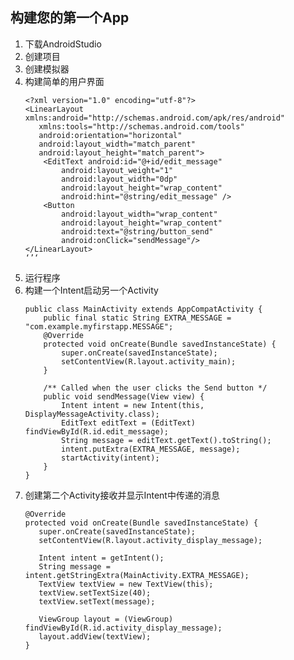 ## 构建您的第一个App
1. 下载AndroidStudio 
2. 创建项目
3. 创建模拟器
4. 构建简单的用户界面
    ```
    <?xml version="1.0" encoding="utf-8"?>
    <LinearLayout xmlns:android="http://schemas.android.com/apk/res/android"
       xmlns:tools="http://schemas.android.com/tools"
       android:orientation="horizontal"
       android:layout_width="match_parent"
       android:layout_height="match_parent">
        <EditText android:id="@+id/edit_message"
            android:layout_weight="1"
            android:layout_width="0dp"
            android:layout_height="wrap_content"
            android:hint="@string/edit_message" />
        <Button
            android:layout_width="wrap_content"
            android:layout_height="wrap_content"
            android:text="@string/button_send"
            android:onClick="sendMessage"/>
    </LinearLayout>
    ‘’‘
5. 运行程序
6. 构建一个Intent启动另一个Activity
    ```
    public class MainActivity extends AppCompatActivity {
        public final static String EXTRA_MESSAGE = "com.example.myfirstapp.MESSAGE";
        @Override
        protected void onCreate(Bundle savedInstanceState) {
            super.onCreate(savedInstanceState);
            setContentView(R.layout.activity_main);
        }
    
        /** Called when the user clicks the Send button */
        public void sendMessage(View view) {
            Intent intent = new Intent(this, DisplayMessageActivity.class);
            EditText editText = (EditText) findViewById(R.id.edit_message);
            String message = editText.getText().toString();
            intent.putExtra(EXTRA_MESSAGE, message);
            startActivity(intent);
        }
    }
    ```
7. 创建第二个Activity接收并显示Intent中传递的消息
    ```
    @Override
    protected void onCreate(Bundle savedInstanceState) {
       super.onCreate(savedInstanceState);
       setContentView(R.layout.activity_display_message);
    
       Intent intent = getIntent();
       String message = intent.getStringExtra(MainActivity.EXTRA_MESSAGE);
       TextView textView = new TextView(this);
       textView.setTextSize(40);
       textView.setText(message);
    
       ViewGroup layout = (ViewGroup) findViewById(R.id.activity_display_message);
       layout.addView(textView);
    }
    ```